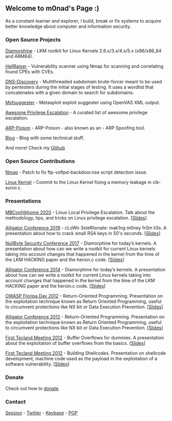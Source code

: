 ## Welcome to m0nad's Page :)

As a constant learner and explorer, I build, break or fix systems to acquire better knowledge about computer and information security.

### Open Source Projects

[Diamorphine](https://github.com/m0nad/Diamorphine) - LKM rootkit for Linux Kernels 2.6.x/3.x/4.x/5.x (x86/x86_64 and ARM64).

[HellRaiser](https://github.com/m0nad/HellRaiser) - Vulnerability scanner using Nmap for scanning and correlating found CPEs with CVEs.

[DNS-Discovery](https://github.com/m0nad/DNS-Discovery) - Multithreaded subdomain brute-forcer meant to be used by pentesters during the initial stages of testing. It uses a wordlist that concatenates with a given domain to search for subdomains.

[Msfsuggester](https://github.com/m0nad/msfsuggester) - Metasploit exploit suggester using OpenVAS XML output.

[Awesome Privilege Escalation](https://github.com/m0nad/awesome-privilege-escalation) - A curated list of awesome privilege escalation.

[ARP-Poison](https://github.com/m0nad/ARP-Poison) - ARP-Poison - also known as an - ARP Spoofing tool.

[Blog](https://m0nadlabs.wordpress.com/) - Blog with some technical stuff.

And more! Check my [Github](https://github.com/m0nad)

### Open Source Contributions

[Nmap](https://seclists.org/nmap-dev/2014/q4/132) - Patch to fix ftp-vsftpd-backdoor.nse script detection issue.

[Linux Kernel](https://lkml.org/lkml/2013/10/20/30) - Commit to the Linux Kernel fixing a memory leakage in clk-sunxi.c.

### Presentations

[MBConf@home 2020](https://www.youtube.com/watch?v=Qf3MH0cIA0I) - Linux Local Privilege Escalation. Talk about the methodology, tips, and tricks on Linux privilege escalation. [[Slides](https://github.com/m0nad/Slides/raw/master/mbconf2020/privesc.odp)]

[Alligator Conference 2019](https://www.alligatorcon.com/) - cLoWn 3steRlionate: mak1ng m0ney fr0m li3s. A presentation about how to crack small RSA keys in 50's seconds. [[Slides](https://github.com/m0nad/Slides/raw/master/alli2019/cLoWn_3steRlionate.odp)]

[NullByte Security Conference 2017](https://nullbyte-con.org/archive/2017/ninjas.html) - Diamorphine for today’s kernels. A presentation about how can we write a rootkit for current Linux kernels taking into account changes that happened in the kernel from the time of the LKM HACKING paper and the heroin.c code. [[Slides](https://github.com/m0nad/Slides/raw/master/nullbyte2017/diamorphine_nullbyte.odp)]

[Alligator Conference 2014](https://www.alligatorcon.com/) - Diamorphine for today’s kernels. A presentation about how can we write a rootkit for current Linux kernels taking into account changes that happened in the kernel from the time of the LKM HACKING paper and the heroin.c code. [[Slides](https://github.com/m0nad/Slides/raw/master/alli2014/diamorphine_slides.pdf)]

[OWASP Floripa Day 2012](https://wiki.owasp.org/index.php/OWASP_Floripa_Day_2012) - Return-Oriented Programming. Presentation on the exploitation technique known as Return Oriented Programming, useful to circumvent protections like NX bit or Data Execution Prevention. [[Slides](https://github.com/m0nad/Slides/raw/master/owasp2012/rop_owasp.odp)]

[Alligator Conference 2012](https://www.alligatorcon.com) - Return-Oriented Programming. Presentation on the exploitation technique known as Return Oriented Programming, useful to circumvent protections like NX bit or Data Execution Prevention. [[Slides](https://github.com/m0nad/Slides/raw/master/alli2012/rop_palestra.odp)]

[First Tecland Meeting 2012](https://www.tecland.com.br/edicoes-anteriores/i-encontro-tecland-2/) - Buffer Overflows for dummies. A presentation about the exploitation of buffer overflows from the basics. [[Slides](https://github.com/m0nad/Slides/raw/master/tecland2012/buffer_overflows_para_iniciantes.pdf)]

[First Tecland Meeting 2012](https://www.tecland.com.br/edicoes-anteriores/i-encontro-tecland-2/) - Building Shellcodes. Presentation on shellcode development, machine code used as the payload in the exploitation of a software vulnerability. [[Slides](https://github.com/m0nad/Slides/raw/master/tecland2012/construindo_shellcodes.pdf)]

### Donate
Check out how to [donate](./donate.html).

### Contact

[Session](./session.html) - [Twitter](https://twitter.com/m0nadlabs) - [Keybase](https://keybase.io/m0nad) - [PGP](https://keys.mailvelope.com/pks/lookup?op=get&search=victor.mello@tutanota.com)
